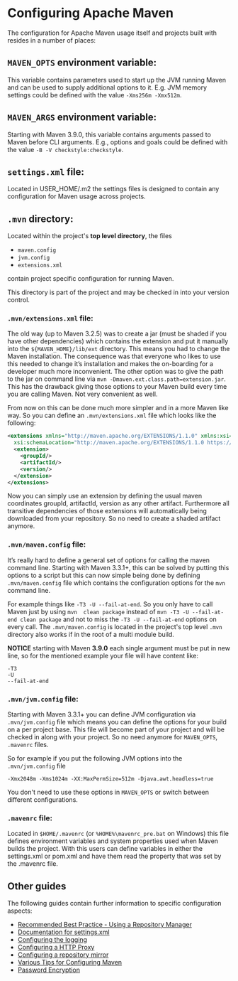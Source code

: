 # Configuring Apache Maven
<!--
Licensed to the Apache Software Foundation (ASF) under one
or more contributor license agreements.  See the NOTICE file
distributed with this work for additional information
regarding copyright ownership.  The ASF licenses this file
to you under the Apache License, Version 2.0 (the
"License"); you may not use this file except in compliance
with the License.  You may obtain a copy of the License at

    http://www.apache.org/licenses/LICENSE-2.0

Unless required by applicable law or agreed to in writing,
software distributed under the License is distributed on an
"AS IS" BASIS, WITHOUT WARRANTIES OR CONDITIONS OF ANY
KIND, either express or implied.  See the License for the
specific language governing permissions and limitations
under the License.
-->
The configuration for Apache Maven usage itself and projects built with resides 
in a number of places: 

## `MAVEN_OPTS` environment variable:

This variable contains parameters used to start up the JVM running Maven and
can be used to supply additional options to it. E.g. JVM memory
settings could be defined with the value `-Xms256m -Xmx512m`.

## `MAVEN_ARGS` environment variable:

Starting with Maven 3.9.0, this variable contains arguments passed to Maven before
CLI arguments. E.g., options and goals could be defined with the value
`-B -V checkstyle:checkstyle`.

## `settings.xml` file:

Located in USER_HOME/.m2 the settings files is designed to contain any
configuration for Maven usage across projects.

## `.mvn` directory:

Located within the project's **top level directory**, the files 

 - `maven.config`
 - `jvm.config`
 - `extensions.xml`

contain project specific configuration for running Maven.

This directory is part of the project and may be checked in into your version control.

### `.mvn/extensions.xml` file:

The old way (up to Maven 3.2.5) was to create a jar (must be shaded if you have other dependencies) which contains the extension and put 
it manually into the `${MAVEN_HOME}/lib/ext` directory. This means you had to change the Maven installation. The consequence was that everyone
who likes to use this needed to change it’s installation and makes the on-boarding for a developer much more inconvenient. The other 
option was to give the path to the jar on command line via `mvn -Dmaven.ext.class.path=extension.jar`. This has the drawback giving those 
options to your Maven build every time you are calling Maven. Not very convenient as well.

From now on this can be done much more simpler and in a more Maven like way. So you can define an `.mvn/extensions.xml` file which looks like the following:

```xml
<extensions xmlns="http://maven.apache.org/EXTENSIONS/1.1.0" xmlns:xsi="http://www.w3.org/2001/XMLSchema-instance"
  xsi:schemaLocation="http://maven.apache.org/EXTENSIONS/1.1.0 https://maven.apache.org/xsd/core-extensions-1.0.0.xsd">
  <extension>
    <groupId/>
    <artifactId/>
    <version/>
  </extension>
</extensions>
```

Now you can simply use an extension by defining the usual maven coordinates groupId, artifactId, version as any other artifact. Furthermore all transitive dependencies of those extensions will automatically being downloaded from your repository. So no need to create a shaded artifact anymore.

### `.mvn/maven.config` file:

It’s really hard to define a general set of options for calling the maven command line. Starting with Maven 3.3.1+, this can be solved by 
putting this 
options to a script but this can now simple being done by defining `.mvn/maven.config` file which contains the 
configuration options for the `mvn` command line. 

For example things like `-T3 -U --fail-at-end`. So you only have to call Maven just by using `mvn 
clean package` instead of `mvn -T3 -U --fail-at-end clean package` and not to miss the `-T3 -U --fail-at-end` options on every call. 
The `.mvn/maven.config` is located in the project's top level `.mvn` directory also works if in the root of a multi module build.

**NOTICE** starting with Maven **3.9.0** each single argument must be put in new line, so for the mentioned example your file will have content like:

```
-T3
-U 
--fail-at-end
```

### `.mvn/jvm.config` file:

Starting with Maven 3.3.1+ you can define JVM configuration via `.mvn/jvm.config` file which means you can define the options for your build on a per project base. 
This file will become part of your project and will be checked in along with your project. 
So no need anymore for `MAVEN_OPTS`, `.mavenrc` files. 

So for example if you put the following JVM options into the `.mvn/jvm.config` file

```
-Xmx2048m -Xms1024m -XX:MaxPermSize=512m -Djava.awt.headless=true
```

You don't need to use these options in `MAVEN_OPTS` or switch between different configurations.


### `.mavenrc` file:

Located in `$HOME/.mavenrc` (or `%HOME%\mavenrc_pre.bat` on Windows) this file defines environment variables and system properties used when Maven builds the project. With this users can define variables in either the settings.xml or pom.xml and have them read the property that was set by the .mavenrc file.


## Other guides

The following guides contain further information to specific configuration aspects:

* [Recommended Best Practice - Using a Repository Manager](./repository-management.html)
* [Documentation for settings.xml](./settings.html)
* [Configuring the logging](./maven-logging.html)
* [Configuring a HTTP Proxy](./guides/mini/guide-proxies.html)
* [Configuring a repository mirror](./guides/mini/guide-mirror-settings.html)
* [Various Tips for Configuring Maven](./guides/mini/guide-configuring-maven.html)
* [Password Encryption](./guides/mini/guide-encryption.html)
